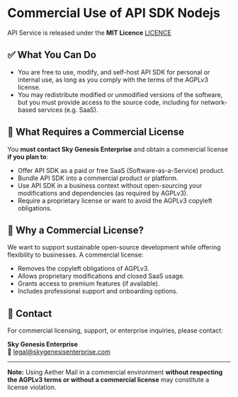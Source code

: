 # Commercial Use of API SDK Nodejs

API Service is released under the **MIT Licence** [LICENCE](LICENSE)

## ✅ What You Can Do

- You are free to use, modify, and self-host API SDK for personal or internal use, as long as you comply with the terms of the AGPLv3 license.
- You may redistribute modified or unmodified versions of the software, but you must provide access to the source code, including for network-based services (e.g. SaaS).

## 🚫 What Requires a Commercial License

You **must contact Sky Genesis Enterprise** and obtain a commercial license **if you plan to**:

- Offer API SDK as a paid or free SaaS (Software-as-a-Service) product.
- Bundle API SDK into a commercial product or platform.
- Use API SDK in a business context without open-sourcing your modifications and dependencies (as required by AGPLv3).
- Require a proprietary license or want to avoid the AGPLv3 copyleft obligations.

## 🧾 Why a Commercial License?

We want to support sustainable open-source development while offering flexibility to businesses. A commercial license:

- Removes the copyleft obligations of AGPLv3.
- Allows proprietary modifications and closed SaaS usage.
- Grants access to premium features (if available).
- Includes professional support and onboarding options.

## 📩 Contact

For commercial licensing, support, or enterprise inquiries, please contact:

**Sky Genesis Enterprise**  
📧 legal@skygenesisenterprise.com

---

**Note:** Using Aether Mail in a commercial environment **without respecting the AGPLv3 terms or without a commercial license** may constitute a license violation.
